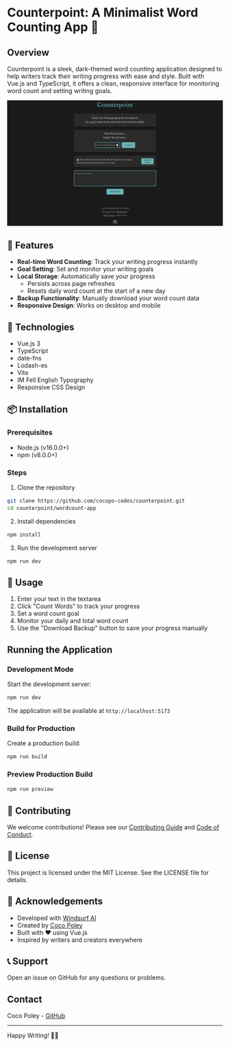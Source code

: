 # Counterpoint: A Minimalist Word Counting App 📝

## Overview

Counterpoint is a sleek, dark-themed word counting application designed to help writers track their writing progress with ease and style. Built with Vue.js and TypeScript, it offers a clean, responsive interface for monitoring word count and setting writing goals.

![Counterpoint Word Counter App](wordcount-app/public/Counterpoint_WebApp.png)

## 🌟 Features

- **Real-time Word Counting**: Track your writing progress instantly
- **Goal Setting**: Set and monitor your writing goals
- **Local Storage**: Automatically save your progress
  - Persists across page refreshes
  - Resets daily word count at the start of a new day
- **Backup Functionality**: Manually download your word count data
- **Responsive Design**: Works on desktop and mobile

## 🚀 Technologies

- Vue.js 3
- TypeScript
- date-fns
- Lodash-es
- Vite
- IM Fell English Typography
- Responsive CSS Design

## 📦 Installation

### Prerequisites
- Node.js (v16.0.0+)
- npm (v8.0.0+)

### Steps
1. Clone the repository
```bash
git clone https://github.com/cocopo-codes/counterpoint.git
cd counterpoint/wordcount-app
```

2. Install dependencies
```bash
npm install
```

3. Run the development server
```bash
npm run dev
```

## 🔧 Usage

1. Enter your text in the textarea
2. Click "Count Words" to track your progress
3. Set a word count goal
4. Monitor your daily and total word count
5. Use the "Download Backup" button to save your progress manually

## Running the Application

### Development Mode

Start the development server:
```bash
npm run dev
```

The application will be available at `http://localhost:5173`

### Build for Production

Create a production build:
```bash
npm run build
```

### Preview Production Build

```bash
npm run preview
```

## 🤝 Contributing

We welcome contributions! Please see our [Contributing Guide](CONTRIBUTING.md) and [Code of Conduct](CODE_OF_CONDUCT.md).

## 📄 License

This project is licensed under the MIT License. See the LICENSE file for details.

## 🙌 Acknowledgements

- Developed with [Windsurf AI](https://windsurf.ai)
- Created by [Coco Poley](https://github.com/your-username)
- Built with ❤️ using Vue.js
- Inspired by writers and creators everywhere

## 📞 Support

Open an issue on GitHub for any questions or problems.

## Contact

Coco Poley - [GitHub](https://github.com/your-username)

---

Happy Writing! 📝✨
